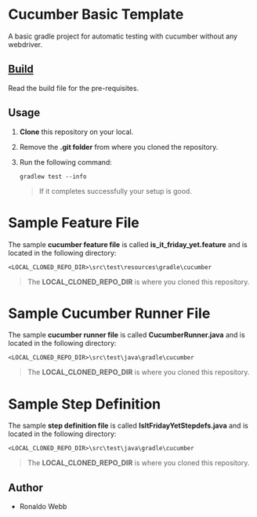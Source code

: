 # Cucumber Basic Template

A basic gradle project for automatic testing with cucumber without any webdriver.

## [Build](BUILD.md)

Read the build file for the pre-requisites.

## Usage

1. **Clone** this repository on your local.

2. Remove the **.git folder** from where you cloned the repository.

3. Run the following command:

   ```
   gradlew test --info
   ```

   > If it completes successfully your setup is good.

# Sample Feature File

The sample **cucumber feature file** is called **is_it_friday_yet.feature** and is located in the following directory:

```
<LOCAL_CLONED_REPO_DIR>\src\test\resources\gradle\cucumber
```

> The **LOCAL_CLONED_REPO_DIR** is where you cloned this repository.

# Sample Cucumber Runner File

The sample **cucumber runner file** is called **CucumberRunner.java** and is located in the following directory:

```
<LOCAL_CLONED_REPO_DIR>\src\test\java\gradle\cucumber
```

> The **LOCAL_CLONED_REPO_DIR** is where you cloned this repository.

# Sample Step Definition

The sample **step definition file** is called **IsItFridayYetStepdefs.java** and is located in the following directory:

```
<LOCAL_CLONED_REPO_DIR>\src\test\java\gradle\cucumber
```

> The **LOCAL_CLONED_REPO_DIR** is where you cloned this repository.

## Author

* Ronaldo Webb
